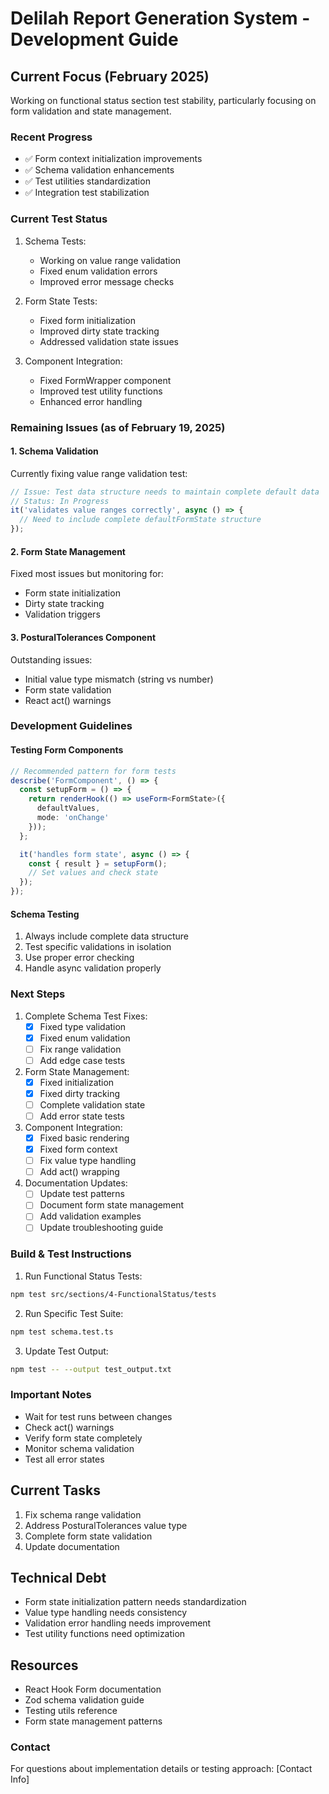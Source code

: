 # Delilah Report Generation System - Development Guide

## Current Focus (February 2025)
Working on functional status section test stability, particularly focusing on form validation and state management.

### Recent Progress
- ✅ Form context initialization improvements
- ✅ Schema validation enhancements
- ✅ Test utilities standardization
- ✅ Integration test stabilization

### Current Test Status
1. Schema Tests:
   - Working on value range validation
   - Fixed enum validation errors
   - Improved error message checks

2. Form State Tests:
   - Fixed form initialization
   - Improved dirty state tracking
   - Addressed validation state issues

3. Component Integration:
   - Fixed FormWrapper component
   - Improved test utility functions
   - Enhanced error handling

### Remaining Issues (as of February 19, 2025)

#### 1. Schema Validation
Currently fixing value range validation test:
```typescript
// Issue: Test data structure needs to maintain complete default data
// Status: In Progress
it('validates value ranges correctly', async () => {
  // Need to include complete defaultFormState structure
});
```

#### 2. Form State Management
Fixed most issues but monitoring for:
- Form state initialization
- Dirty state tracking
- Validation triggers

#### 3. PosturalTolerances Component
Outstanding issues:
- Initial value type mismatch (string vs number)
- Form state validation
- React act() warnings

### Development Guidelines

#### Testing Form Components
```typescript
// Recommended pattern for form tests
describe('FormComponent', () => {
  const setupForm = () => {
    return renderHook(() => useForm<FormState>({
      defaultValues,
      mode: 'onChange'
    }));
  };

  it('handles form state', async () => {
    const { result } = setupForm();
    // Set values and check state
  });
});
```

#### Schema Testing
1. Always include complete data structure
2. Test specific validations in isolation
3. Use proper error checking
4. Handle async validation properly

### Next Steps

1. Complete Schema Test Fixes:
   - [x] Fixed type validation
   - [x] Fixed enum validation
   - [ ] Fix range validation
   - [ ] Add edge case tests

2. Form State Management:
   - [x] Fixed initialization
   - [x] Fixed dirty tracking
   - [ ] Complete validation state
   - [ ] Add error state tests

3. Component Integration:
   - [x] Fixed basic rendering
   - [x] Fixed form context
   - [ ] Fix value type handling
   - [ ] Add act() wrapping

4. Documentation Updates:
   - [ ] Update test patterns
   - [ ] Document form state management
   - [ ] Add validation examples
   - [ ] Update troubleshooting guide

### Build & Test Instructions

1. Run Functional Status Tests:
```bash
npm test src/sections/4-FunctionalStatus/tests
```

2. Run Specific Test Suite:
```bash
npm test schema.test.ts
```

3. Update Test Output:
```bash
npm test -- --output test_output.txt
```

### Important Notes
- Wait for test runs between changes
- Check act() warnings
- Verify form state completely
- Monitor schema validation
- Test all error states

## Current Tasks
1. Fix schema range validation
2. Address PosturalTolerances value type
3. Complete form state validation
4. Update documentation

## Technical Debt
- Form state initialization pattern needs standardization
- Value type handling needs consistency
- Validation error handling needs improvement
- Test utility functions need optimization

## Resources
- React Hook Form documentation
- Zod schema validation guide
- Testing utils reference
- Form state management patterns

### Contact
For questions about implementation details or testing approach:
[Contact Info]